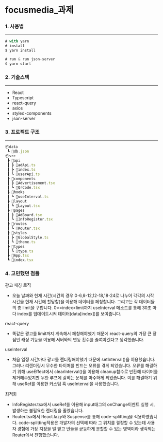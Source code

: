 # focusmedia_과제

### 1. 사용법
--------


```jsx
# with yarn
# install
$ yarn install

# run & run json-server
$ yarn start
```

### 2. 기술스택
--------
- React
- Typescript
- react-query
- axios
- styled-components
- json-server

### 3. 프로젝트 구조
----
```jsx
📦data
 ┗ 📜db.json
📦src
 ┣ 📂api
 ┃ ┣ 📜adApi.ts
 ┃ ┣ 📜index.ts
 ┃ ┗ 📜userApi.ts
 ┣ 📂components
 ┃ ┣ 📜Advertisement.tsx
 ┃ ┗ 📜QrCode.tsx
 ┣ 📂hooks
 ┃ ┗ 📜useInterval.ts
 ┣ 📂layout
 ┃ ┗ 📜Layout.tsx
 ┣ 📂pages
 ┃ ┣ 📜AdBoard.tsx
 ┃ ┗ 📜InfoRegister.tsx
 ┣ 📂routes
 ┃ ┗ 📜Router.tsx
 ┣ 📂styles
 ┃ ┣ 📜GlobalStyle.ts
 ┃ ┗ 📜theme.ts
 ┣ 📂types
 ┃ ┗ 📜type.ts
 ┣ 📜App.tsx
 ┗ 📜index.tsx
```


### 4. 고민했던 점들

광고 페칭 로직
- 오늘 날짜와 현재 시간(시간의 경우 0-6,6-12,12-18,18-24로 나누어 각각의 시작 시간을 현재 시간에 할당함)을 이용해 데이터를 페칭합니다. 그리고는 각 데이터들의 총 limit을 구합니다. 0<=index<limit까지 useInterval 메소드를 통해 30초 마다 index를 업데이트시켜 데이터(data[index])를 보여줍니다. 

react-query
- 똑같은 광고를 limit까지 계속해서 페칭해야했기 때문에 react-query의 가장 큰 장점인 캐싱 기능을 이용해 서버와의 연동 횟수를 줄여야겠다고 생각했습니다. 

useInterval
- 처음 일정 시간마다 광고를 렌더링해야했기 때문에 setInterval()을 이용했습니다. 그러나 리렌더링시 무수한 타이머를 만드는 오류를 겪게 되었습니다. 오류를 해결하기 위해 useEffect에서 clearInterval()을 이용해 cleanup함수로 반환해 타이머를 제거해주었지만 무한 루프에 갇히는 문제를 마주하게 되었습니다. 이를 해결하기 위해 useRef를 이용한 커스텀 훅 useInterval을 사용했습니다. 

최적화
 -  InfoRegister.tsx에서 useRef를 이용해 input태그의 onChange이벤트 실행 시, 발생하는 불필요한 렌더링을 줄였습니다.
 -  Router.tsx에서 React.lazy와 Suspense를 통해 code-splitting을 적용하였습니다. code-splitting적용은 개발자의 선택에 따라 그 위치를 결정할 수 있는데 사용자 경험에 가장 지장을 덜 받고 번들을 균등하게 분할할 수 있는 영역이라 생각되는 Router에서 진행했습니다.  
 
